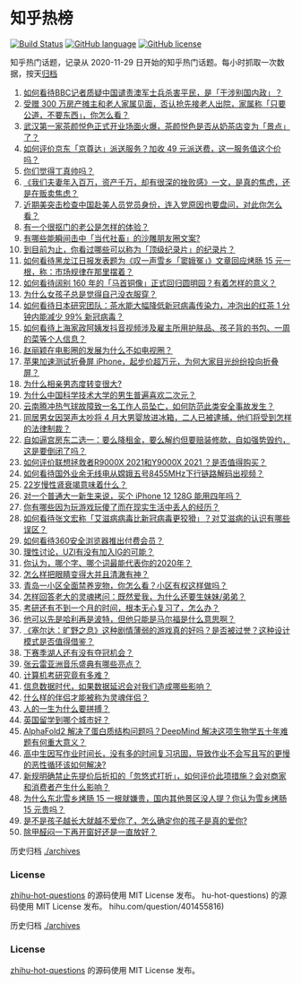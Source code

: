 # 知乎热榜
[![Build Status](https://github.com/ToWeLong/zhihu-hot-questions/workflows/CI/badge.svg)](https://github.com/ToWeLong/zhihu-hot-questions/actions)
[![GitHub language](https://img.shields.io/badge/language-golang-orange.svg)](https://golang.org/)
[![GitHub license](https://img.shields.io/github/license/ToWeLong/zhihu-hot-questions)](https://github.com/ToWeLong/zhihu-hot-questions/blob/main/LICENSE)

知乎热门话题，记录从 2020-11-29 日开始的知乎热门话题。每小时抓取一次数据，按天[归档](./archives)

<!-- BEGIN -->
1. [如何看待BBC记者质疑中国谴责澳军士兵杀害平民，是「干涉别国内政」？](https://www.zhihu.com/question/432700752) 
1. [受赠 300 万房产摊主和老人家属见面，否认抢先接老人出院，家属称「只要公道，不要东西」，你怎么看？](https://www.zhihu.com/question/432049462) 
1. [武汉第一家茶颜悦色正式开业场面火爆，茶颜悦色是否从奶茶店变为「景点」了？](https://www.zhihu.com/question/432808640) 
1. [如何评价京东「京尊达」派送服务？加收 49 元派送费，这一服务值这个价吗？](https://www.zhihu.com/question/61324124) 
1. [你们觉得丁真帅吗？](https://www.zhihu.com/question/430406783) 
1. [《我们夫妻年入百万，资产千万，却有很深的挫败感》一文，是真的焦虑，还是在贩卖焦虑？](https://www.zhihu.com/question/432657437) 
1. [近期美突击检查中国赴美人员党员身份，连入党原因也要盘问，对此你怎么看？](https://www.zhihu.com/question/432646201) 
1. [有一个很抠门的老公是怎样的体验？](https://www.zhihu.com/question/34548789) 
1. [有哪些能瞬间击中「当代社畜」的沙雕朋友圈文案?](https://www.zhihu.com/question/432243352) 
1. [到目前为止，你看过哪些可以称为「顶级纪录片」的纪录片？](https://www.zhihu.com/question/414050233) 
1. [如何看待黑龙江日报发表题为《叹一声雪乡「窦娥冤」》文章回应烤肠 15 元一根，称：市场规律在那里摆着？](https://www.zhihu.com/question/432660161) 
1. [如何看待阔别 160 年的「马首铜像」正式回归圆明园？有着怎样的意义？](https://www.zhihu.com/question/432786864) 
1. [为什么女孩子总是觉得自己没衣服穿？](https://www.zhihu.com/question/422218168) 
1. [如何看待日本研究团队：茶水能大幅降低新冠病毒传染力，冲泡出的红茶 1 分钟内能减少 99% 新冠病毒？](https://www.zhihu.com/question/432778952) 
1. [如何看待上海家政阿姨发抖音视频涉及雇主所用护肤品、孩子背的书包、一周的菜等个人信息？](https://www.zhihu.com/question/432310696) 
1. [赵丽颖在电影圈的发展为什么不如电视圈？](https://www.zhihu.com/question/426297562) 
1. [苹果加速测试折叠屏 iPhone，起步价超万元，为何大家目光纷纷投向折叠屏？](https://www.zhihu.com/question/432668509) 
1. [为什么相亲男态度转变很大?](https://www.zhihu.com/question/429103448) 
1. [为什么中国科学技术大学的男生普遍喜欢二次元？](https://www.zhihu.com/question/323780934) 
1. [云南腾冲热气球故障致一名工作人员坠亡，如何防范此类安全事故发生？](https://www.zhihu.com/question/432699592) 
1. [同居男女因哭声太吵将 4 月大男婴放进冰箱，二人已被逮捕，他们将受到怎样的法律制裁？](https://www.zhihu.com/question/432805793) 
1. [自如逼宫房东二选一：要么降租金，要么解约但要赔装修款，自如强势毁约，这是要倒闭了吗？](https://www.zhihu.com/question/431630495) 
1. [如何评价联想拯救者R9000X 2021和Y9000X 2021 ？是否值得购买？](https://www.zhihu.com/question/432725981) 
1. [如何看待国外业余无线电从嫦娥五号8455MHz下行链路解码出视频？](https://www.zhihu.com/question/432024687) 
1. [22岁慢性肾衰竭意味着什么？](https://www.zhihu.com/question/27569661) 
1. [对一个普通大一新生来说，买个 iPhone 12  128G 能用四年吗？](https://www.zhihu.com/question/431908144) 
1. [你有哪些因为玩游戏玩傻了而在现实生活中丢人的经历？](https://www.zhihu.com/question/61559267) 
1. [如何看待张文宏称「艾滋病病毒比新冠病毒更狡猾」？对艾滋病的认识有哪些误区？](https://www.zhihu.com/question/432790701) 
1. [如何看待360安全浏览器推出付费会员？](https://www.zhihu.com/question/432401549) 
1. [理性讨论，UZI有没有加入IG的可能？](https://www.zhihu.com/question/428869956) 
1. [你认为，哪个字、哪个词最能代表你的2020年？](https://www.zhihu.com/question/431743801) 
1. [怎么样把眼睛变得大并且清澈有神？](https://www.zhihu.com/question/272102187) 
1. [青岛一小区全面禁养宠物，你怎么看？小区有权这样做吗？](https://www.zhihu.com/question/432799474) 
1. [怎样回答老大的灵魂拷问：既然爱我，为什么还要生妹妹/弟弟？](https://www.zhihu.com/question/432231473) 
1. [考研还有不到一个月的时间，根本无心复习了，怎么办？](https://www.zhihu.com/question/432242667) 
1. [他可以先是哈利再是波特，但他只能是马尔福是什么意思啊？](https://www.zhihu.com/question/427912805) 
1. [《塞尔达：旷野之息》这种剧情薄弱的游戏真的好吗？是否被过誉？这种设计模式是否值得借鉴？](https://www.zhihu.com/question/327476982) 
1. [下赛季湖人还有没有夺冠机会？](https://www.zhihu.com/question/432052616) 
1. [张云雷亚洲音乐盛典有哪些亮点？](https://www.zhihu.com/question/432589967) 
1. [计算机考研究竟有多难？](https://www.zhihu.com/question/25507020) 
1. [信息数据时代，如果数据延迟会对我们造成哪些影响？](https://www.zhihu.com/question/432675199) 
1. [什么样的伴侣才能被称为灵魂伴侣？](https://www.zhihu.com/question/308612334) 
1. [人的一生为什么要拼搏？](https://www.zhihu.com/question/430603035) 
1. [英国留学到哪个城市好？](https://www.zhihu.com/question/27498732) 
1. [AlphaFold2 解决了蛋白质结构问题吗？DeepMind 解决这项生物学五十年难题有何重大意义？](https://www.zhihu.com/question/432774098) 
1. [高中生因写作业时间长，没有多的时间复习巩固，导致作业不会写且写的更慢的恶性循环该如何解决?](https://www.zhihu.com/question/429405868) 
1. [新规明确禁止先提价后折扣的「忽悠式打折」，如何评价此项措施？会对商家和消费者产生什么影响？](https://www.zhihu.com/question/432652443) 
1. [为什么东北雪乡烤肠 15 一根就嫌贵，国内其他景区没人提？你认为雪乡烤肠 15 元贵吗？](https://www.zhihu.com/question/432534468) 
1. [是不是孩子越长大就越不爱你了，怎么确定你的孩子是真的爱你?](https://www.zhihu.com/question/432329335) 
1. [除甲醛闷一下再开窗好还是一直放好？](https://www.zhihu.com/question/307290544) 

<!-- END -->

历史归档 [./archives](./archives)

### License

[zhihu-hot-questions](https://github.com/towelong/zhihu-hot-questions) 的源码使用 MIT License 发布。 hu-hot-questions) 的源码使用 MIT License 发布。 hihu.com/question/401455816) 

<!-- END -->

历史归档 [./archives](./archives)

### License

[zhihu-hot-questions](https://github.com/towelong/zhihu-hot-questions) 的源码使用 MIT License 发布。 